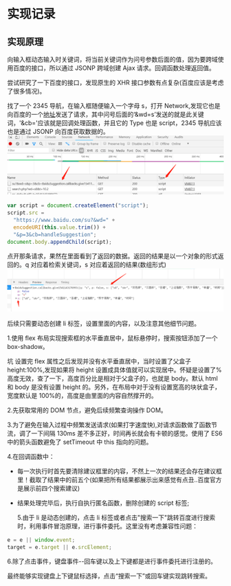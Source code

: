 # 实现记录

## 实现原理

向输入框动态输入时关键词，将当前关键词作为问号参数后面的值，因为要跨域使用百度的接口，所以通过 JSONP 跨域创建 Ajax 请求。回调函数处理返回值。

尝试研究了一下百度的接口，发现原生的 XHR 接口参数有点复杂(百度应该是考虑了很多情况)。

找了一个 2345 导航，在输入框随便输入一个字母 s，打开 Network,发现它也是向百度的一个[地址](https://www.baidu.com/su?&wd=s&p=3&cb=BaiduSuggestion.callbacks.give1541143176993&t=1541143189081)发送了请求，其中问号后面的‘&wd=s’发送的就是此关键词，'&cb='应该就是回调处理函数，并且它的 Type 也是 script，2345 导航应该也是通过 JSONP 向百度获取数据的。
![发送](./images/send.png)

```js
var script = document.createElement("script");
script.src =
  "https://www.baidu.com/su?&wd=" +
  encodeURI(this.value.trim()) +
  "&p=3&cb=handleSuggestion";
document.body.appendChild(script);
```

点开那条请求，果然在里面看到了返回的数据。返回的结果是以一个对象的形式返回的。q 对应着检索关键词，s 对应着返回的结果(数组形式)
![发送](./images/result.png)

后续只需要动态创建 li 标签，设置里面的内容，以及注意其他细节问题。

1.使用 flex 布局实现搜索框的水平垂直居中，鼠标悬停时，搜索按钮添加了一个 box-shadow。

坑 设置完 flex 属性之后发现并没有水平垂直居中，当时设置了父盒子 height:100%,发现如果将 height 设置成具体值就可以实现居中。怀疑是设置了%高度无效，查了一下，高度百分比是相对于父盒子的，也就是 body。默认 html 和 body 是没有设置 height 的。另外，在布局中对于没有设置宽高的块状盒子，宽度默认是 100%的，高度是由里面的内容自然撑开的。

2.先获取常用的 DOM 节点，避免后续频繁查询操作 DOM。

3.为了避免在输入过程中频繁发送请求(如果打字速度快),对请求函数做了函数节流，调了一下间隔 130ms 差不多正好，时间再长就会有卡顿的感觉。使用了 ES6 中的箭头函数避免了 setTimeout 中 this 指向的问题。

4.在回调函数中：

- 每一次执行时首先要清除建议框里的内容，不然上一次的结果还会存在建议框里！截取了结果中的前五个(如果把所有结果都展示出来感觉有点丑..百度官方是展示前四个搜索建议)

- 结果处理完毕后，执行自执行匿名函数，删除创建的 script 标签;

  5.由于 li 是动态创建的，点击 li 标签或者点击"搜索一下"跳转百度进行搜索时，利用事件冒泡原理，进行事件委托。这里没有考虑兼容性问题：

```js
e = e || window.event;
target = e.target || e.srcElement;
```

6.除了点击事件，键盘事件--回车键以及上下键都是进行事件委托进行注册的。

最终能够实现键盘上下键鼠标选择，点击“搜索一下”或回车键实现跳转搜索。

